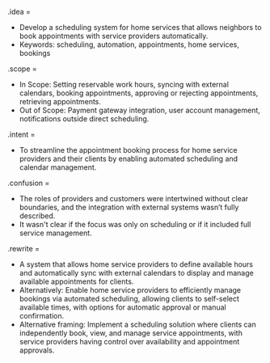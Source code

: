 .idea =
  - Develop a scheduling system for home services that allows neighbors to book appointments with service providers automatically.
  - Keywords: scheduling, automation, appointments, home services, bookings

.scope =
  - In Scope: Setting reservable work hours, syncing with external calendars, booking appointments, approving or rejecting appointments, retrieving appointments.
  - Out of Scope: Payment gateway integration, user account management, notifications outside direct scheduling.

.intent =
  - To streamline the appointment booking process for home service providers and their clients by enabling automated scheduling and calendar management.

.confusion =
  - The roles of providers and customers were intertwined without clear boundaries, and the integration with external systems wasn’t fully described.
  - It wasn't clear if the focus was only on scheduling or if it included full service management.

.rewrite =
  - A system that allows home service providers to define available hours and automatically sync with external calendars to display and manage available appointments for clients.
  - Alternatively: Enable home service providers to efficiently manage bookings via automated scheduling, allowing clients to self-select available times, with options for automatic approval or manual confirmation.
  - Alternative framing: Implement a scheduling solution where clients can independently book, view, and manage service appointments, with service providers having control over availability and appointment approvals.
